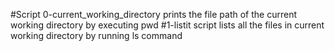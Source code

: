 #Script 0-current_working_directory prints the file path of the current working directory by executing pwd
#1-listit script lists all the files in current working directory by running ls command
